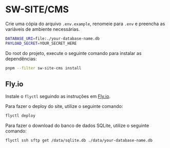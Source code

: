 # SW-SITE/CMS

Crie uma cópia do arquivo `.env.example`, renomeie para `.env` e preencha as variáveis de ambiente necessárias.

```bash
DATABASE_URI=file:./your-database-name.db
PAYLOAD_SECRET=YOUR_SECRET_HERE
```

Do root do projeto, execute o seguinte comando para instalar as dependências:

```bash
pnpm --filter sw-site-cms install
```

## Fly.io

Instale o `flyctl` seguindo as instruções em [Fly.io](https://fly.io/docs/getting-started/installing-flyctl/).

Para fazer o deploy do site, utilize o seguinte comando:

```bash
flyctl deploy
```

Para fazer o download do banco de dados SQLite, utilize o seguinte comando:

```bash
flyctl ssh sftp get /data/sqlite.db ./data/your-database-name.db
```
